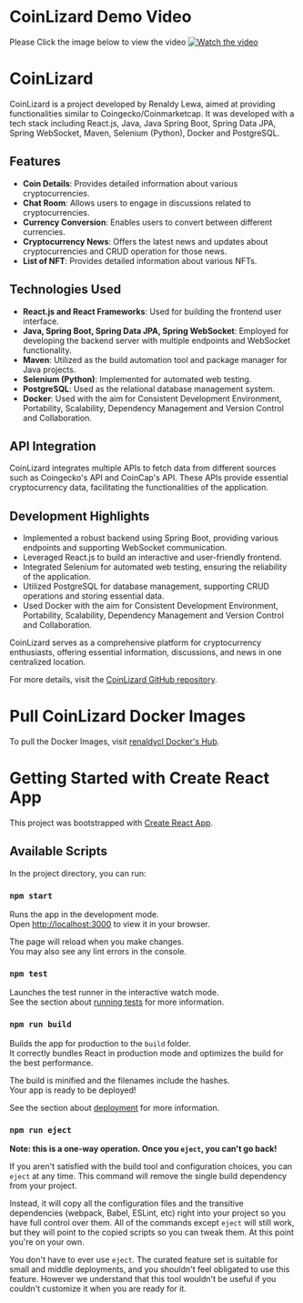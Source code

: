 # CoinLizard Demo Video
Please Click the image below to view the video
[![Watch the video](https://upload.wikimedia.org/wikipedia/commons/3/3f/YOUTUBE--SOCIAL-PLAY.png)](https://www.youtube.com/embed/5DP5_h7kHDU)

# CoinLizard

CoinLizard is a project developed by Renaldy Lewa, aimed at providing functionalities similar to Coingecko/Coinmarketcap. It was developed with a tech stack including React.js, Java, Java Spring Boot, Spring Data JPA, Spring WebSocket, Maven, Selenium (Python), Docker and PostgreSQL.

## Features

- **Coin Details**: Provides detailed information about various cryptocurrencies.
- **Chat Room**: Allows users to engage in discussions related to cryptocurrencies.
- **Currency Conversion**: Enables users to convert between different currencies.
- **Cryptocurrency News**: Offers the latest news and updates about cryptocurrencies and CRUD operation for those news.
- **List of NFT**: Provides detailed information about various NFTs.

## Technologies Used

- **React.js and React Frameworks**: Used for building the frontend user interface.
- **Java, Spring Boot, Spring Data JPA, Spring WebSocket**: Employed for developing the backend server with multiple endpoints and WebSocket functionality.
- **Maven**: Utilized as the build automation tool and package manager for Java projects.
- **Selenium (Python)**: Implemented for automated web testing.
- **PostgreSQL**: Used as the relational database management system.
- **Docker**: Used with the aim for Consistent Development Environment,  Portability, Scalability, Dependency Management and Version Control and Collaboration.

## API Integration

CoinLizard integrates multiple APIs to fetch data from different sources such as Coingecko's API and CoinCap's API. These APIs provide essential cryptocurrency data, facilitating the functionalities of the application.

## Development Highlights

- Implemented a robust backend using Spring Boot, providing various endpoints and supporting WebSocket communication.
- Leveraged React.js to build an interactive and user-friendly frontend.
- Integrated Selenium for automated web testing, ensuring the reliability of the application.
- Utilized PostgreSQL for database management, supporting CRUD operations and storing essential data.
- Used Docker with the aim for Consistent Development Environment,  Portability, Scalability, Dependency Management and Version Control and Collaboration.

CoinLizard serves as a comprehensive platform for cryptocurrency enthusiasts, offering essential information, discussions, and news in one centralized location.

For more details, visit the [CoinLizard GitHub repository](https://github.com/mersceery/CoinLizard).

# Pull CoinLizard Docker Images
To pull the Docker Images, visit [renaldycl Docker's Hub](https://hub.docker.com/u/renaldycl).

# Getting Started with Create React App

This project was bootstrapped with [Create React App](https://github.com/facebook/create-react-app).

## Available Scripts

In the project directory, you can run:

### `npm start`

Runs the app in the development mode.\
Open [http://localhost:3000](http://localhost:3000) to view it in your browser.

The page will reload when you make changes.\
You may also see any lint errors in the console.

### `npm test`

Launches the test runner in the interactive watch mode.\
See the section about [running tests](https://facebook.github.io/create-react-app/docs/running-tests) for more information.

### `npm run build`

Builds the app for production to the `build` folder.\
It correctly bundles React in production mode and optimizes the build for the best performance.

The build is minified and the filenames include the hashes.\
Your app is ready to be deployed!

See the section about [deployment](https://facebook.github.io/create-react-app/docs/deployment) for more information.

### `npm run eject`

**Note: this is a one-way operation. Once you `eject`, you can't go back!**

If you aren't satisfied with the build tool and configuration choices, you can `eject` at any time. This command will remove the single build dependency from your project.

Instead, it will copy all the configuration files and the transitive dependencies (webpack, Babel, ESLint, etc) right into your project so you have full control over them. All of the commands except `eject` will still work, but they will point to the copied scripts so you can tweak them. At this point you're on your own.

You don't have to ever use `eject`. The curated feature set is suitable for small and middle deployments, and you shouldn't feel obligated to use this feature. However we understand that this tool wouldn't be useful if you couldn't customize it when you are ready for it.
